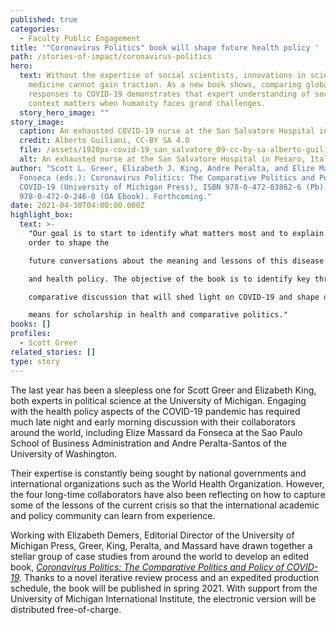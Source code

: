```yaml
---
published: true
categories:
  - Faculty Public Engagement
title: '"Coronavirus Politics" book will shape future health policy '
path: /stories-of-impact/coronavirus-politics
hero:
  text: Without the expertise of social scientists, innovations in science and
    medicine cannot gain traction. As a new book shows, comparing global
    responses to COVID-19 demonstrates that expert understanding of social
    context matters when humanity faces grand challenges.
  story_hero_image: ""
story_image:
  caption: An exhausted COVID-19 nurse at the San Salvatore Hospital in Pesaro, Italy
  credit: Alberto Guiliani, CC-BY SA 4.0
  file: /assets/1920px-covid-19_san_salvatore_09-cc-by-sa-alberto-guiliani_resized.jpg
  alt: An exhausted nurse at the San Salvatore Hospital in Pesaro, Italy
author: "Scott L. Greer, Elizabeth J. King, Andre Peralta, and Elize Massard da
  Fonseca (eds.): Coronavirus Politics: The Comparative Politics and Policy of
  COVID-19 (University of Michigan Press), ISBN 978-0-472-03862-6 (Pb); ISBN
  978-0-472-0-246-0 (OA Ebook). Forthcoming."
date: 2021-04-30T04:00:00.000Z
highlight_box:
  text: >-
    "Our goal is to start to identify what matters most and to explain it in
    order to shape the

    future conversations about the meaning and lessons of this disease for comparative politics

    and health policy. The objective of the book is to identify key threads in the global

    comparative discussion that will shed light on COVID-19 and shape debates about what it

    means for scholarship in health and comparative politics."
books: []
profiles:
  - Scott Greer
related_stories: []
type: story
---
```

The last year has been a sleepless one for Scott Greer and Elizabeth King, both experts in political science at the University of Michigan. Engaging with the health policy aspects of the COVID-19 pandemic has required much late night and early morning discussion with their collaborators around the world, including Elize Massard da Fonseca at the Sao Paulo School of Business Administration and Andre Peralta-Santos of the University of Washington. 

Their expertise is constantly being sought by national governments and international organizations such as the World Health Organization. However, the four long-time collaborators have also been reflecting on how to capture some of the lessons of the current crisis so that the international academic and policy community can learn from experience. 

Working with Elizabeth Demers, Editorial Director of the University of Michigan Press, Greer, King, Peralta, and Massard have drawn together a stellar group of case studies from around the world to develop an edited book, *[Coronavirus Politics: The Comparative Politics and Policy of COVID-19](https://www.press.umich.edu/11927713/coronavirus_politics).* Thanks to a novel iterative review process and an expedited production schedule, the book will be published in spring 2021. With support from the University of Michigan International Institute, the electronic version will be distributed free-of-charge.
